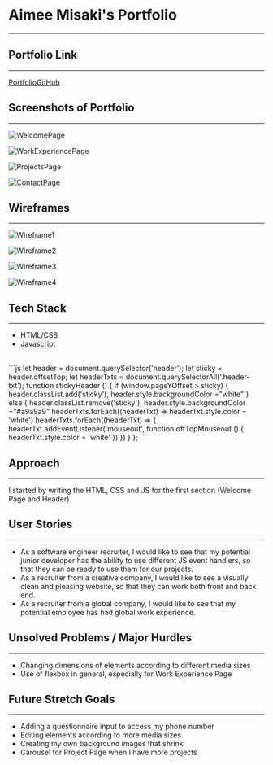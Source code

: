 # Aimee Misaki's Portfolio
***
## Portfolio Link
---
[PortfolioGitHub](https://aimeemisaki.github.io/portfolio/)
<br/>
## Screenshots of Portfolio
---
![WelcomePage](/readme-images/welcomepage.png)

![WorkExperiencePage](/readme-images/workexperiencepage.png)

![ProjectsPage](/readme-images/projectspage.png) 

![ContactPage](/readme-images/contactpage.png)

## Wireframes
---
![Wireframe1](/readme-images/wireframe1.png)

![Wireframe2](/readme-images/wireframe2.png)

![Wireframe3](/readme-images/wireframe3.png)

![Wireframe4](/readme-images/wireframe4.png)

## Tech Stack
---
* HTML/CSS
* Javascript

<br/>
```js
let header = document.querySelector('header');
let sticky = header.offsetTop;
let headerTxts = document.querySelectorAll('.header-txt');
function stickyHeader () {
    if (window.pageYOffset > sticky) {
        header.classList.add('sticky'),
        header.style.backgroundColor ="white"
    } else {
        header.classList.remove('sticky'),
        header.style.backgroundColor ="#a9a9a9"
        headerTxts.forEach((headerTxt) => headerTxt.style.color = 'white')
        headerTxts.forEach((headerTxt) => {
            headerTxt.addEventListener('mouseout', function offTopMouseout () {
                headerTxt.style.color = 'white'
            })
        })
    } 
  };
  ```

## Approach
---
I started by writing the HTML, CSS and JS for the first section (Welcome Page and Header).

## User Stories 
---
* As a software engineer recruiter, I would like to see that my potential junior developer has the ability to use different JS event handlers, so that they can be ready to use them for our projects.
* As a recruiter from a creative company, I would like to see a visually clean and pleasing website, so that they can work both front and back end.
* As a recruiter from a global company, I would like to see that my potential employee has had global work experience.



## Unsolved Problems / Major Hurdles
---
* Changing dimensions of elements according to different media sizes
* Use of flexbox in general, especially for Work Experience Page

## Future Stretch Goals 
--- 
* Adding a questionnaire input to access my phone number 
* Editing elements according to more media sizes 
* Creating my own background images that shrink
* Carousel for Project Page when I have more projects
